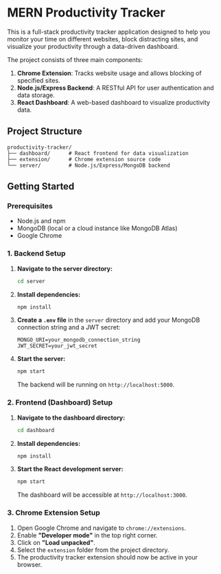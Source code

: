 # MERN Productivity Tracker

This is a full-stack productivity tracker application designed to help you monitor your time on different websites, block distracting sites, and visualize your productivity through a data-driven dashboard.

The project consists of three main components:
1.  **Chrome Extension**: Tracks website usage and allows blocking of specified sites.
2.  **Node.js/Express Backend**: A RESTful API for user authentication and data storage.
3.  **React Dashboard**: A web-based dashboard to visualize productivity data.

## Project Structure

```
productivity-tracker/
├── dashboard/      # React frontend for data visualization
├── extension/      # Chrome extension source code
└── server/         # Node.js/Express/MongoDB backend
```

## Getting Started

### Prerequisites

*   Node.js and npm
*   MongoDB (local or a cloud instance like MongoDB Atlas)
*   Google Chrome

### 1. Backend Setup

1.  **Navigate to the server directory:**
    ```bash
    cd server
    ```
2.  **Install dependencies:**
    ```bash
    npm install
    ```
3.  **Create a `.env` file** in the `server` directory and add your MongoDB connection string and a JWT secret:
    ```
    MONGO_URI=your_mongodb_connection_string
    JWT_SECRET=your_jwt_secret
    ```
4.  **Start the server:**
    ```bash
    npm start
    ```
    The backend will be running on `http://localhost:5000`.

### 2. Frontend (Dashboard) Setup

1.  **Navigate to the dashboard directory:**
    ```bash
    cd dashboard
    ```
2.  **Install dependencies:**
    ```bash
    npm install
    ```
3.  **Start the React development server:**
    ```bash
    npm start
    ```
    The dashboard will be accessible at `http://localhost:3000`.

### 3. Chrome Extension Setup

1.  Open Google Chrome and navigate to `chrome://extensions`.
2.  Enable **"Developer mode"** in the top right corner.
3.  Click on **"Load unpacked"**.
4.  Select the `extension` folder from the project directory.
5.  The productivity tracker extension should now be active in your browser.